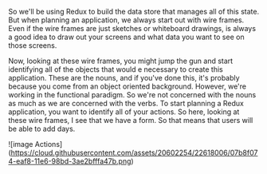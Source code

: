 So we'll be using Redux to build the data store that manages all of this state. But when planning an application, 
we always start out with wire frames. Even if the wire frames are just sketches or whiteboard drawings, is always a 
good idea to draw out your screens and what data you want to see on those screens.

Now, looking at these wire frames, you might jump the gun and start identifying all of the objects that would e necessary
to create this application. These are the nouns, and if you've done this, it's probably because you come from an object 
oriented background. However, we're working in the functional paradigm. So we're not concerned with the nouns as much as
we are concerned with the verbs. To start planning a Redux application, you want to identify all of your actions. 
So here, looking at these wire frames, I see that we have a form. So that means that users will be able to add days.

![image Actions] (https://cloud.githubusercontent.com/assets/20602254/22618006/07b8f074-eaf8-11e6-98bd-3ae2bfffa47b.png)
